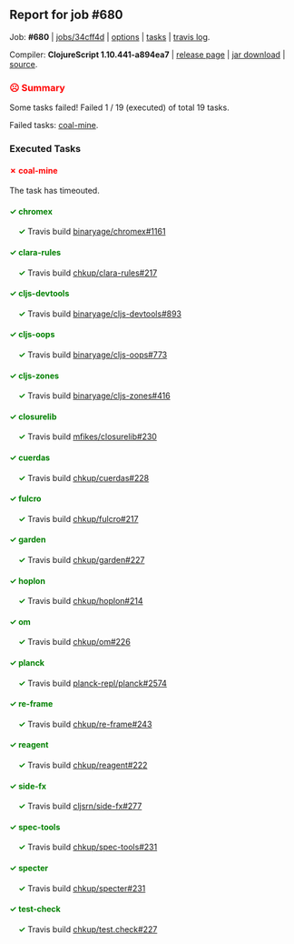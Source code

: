 ## Report for job #680

Job: **#680** | [jobs/34cff4d](https://github.com/cljs-oss/canary/commit/34cff4ddae71fc5e342cf97358fd6ef75c99cb7c) | [options](options.edn) | [tasks](tasks.edn) | [travis log](https://travis-ci.org/cljs-oss/canary/builds/457992911).

Compiler: **ClojureScript 1.10.441-a894ea7** | [release page](https://github.com/cljs-oss/canary/releases/tag/r1.10.441-a894ea7) | [jar download](https://github.com/cljs-oss/canary/releases/download/r1.10.441-a894ea7/clojurescript-1.10.441-a894ea7.jar) | [source](https://github.com/mfikes/clojurescript/commit/a894ea7603bcba0beb8a567ee4c65d27989dc43b).

### <b style='color:red'>☹ Summary</b>

Some tasks failed! Failed 1 / 19 (executed) of total 19 tasks.

Failed tasks: [coal-mine](#-coal-mine).

### Executed Tasks

#### <b style='color:red'>&#x2717; coal-mine</b>
The task has timeouted.

#### <b style='color:green'>&#x2713; chromex</b>
&nbsp;&nbsp;&nbsp;&nbsp;<b style='color:green'>&#x2713;</b> Travis build [binaryage/chromex#1161](https://travis-ci.org/binaryage/chromex/builds/457997133)<br>

#### <b style='color:green'>&#x2713; clara-rules</b>
&nbsp;&nbsp;&nbsp;&nbsp;<b style='color:green'>&#x2713;</b> Travis build [chkup/clara-rules#217](https://travis-ci.org/chkup/clara-rules/builds/457997150)<br>

#### <b style='color:green'>&#x2713; cljs-devtools</b>
&nbsp;&nbsp;&nbsp;&nbsp;<b style='color:green'>&#x2713;</b> Travis build [binaryage/cljs-devtools#893](https://travis-ci.org/binaryage/cljs-devtools/builds/457997162)<br>

#### <b style='color:green'>&#x2713; cljs-oops</b>
&nbsp;&nbsp;&nbsp;&nbsp;<b style='color:green'>&#x2713;</b> Travis build [binaryage/cljs-oops#773](https://travis-ci.org/binaryage/cljs-oops/builds/457997170)<br>

#### <b style='color:green'>&#x2713; cljs-zones</b>
&nbsp;&nbsp;&nbsp;&nbsp;<b style='color:green'>&#x2713;</b> Travis build [binaryage/cljs-zones#416](https://travis-ci.org/binaryage/cljs-zones/builds/457997187)<br>

#### <b style='color:green'>&#x2713; closurelib</b>
&nbsp;&nbsp;&nbsp;&nbsp;<b style='color:green'>&#x2713;</b> Travis build [mfikes/closurelib#230](https://travis-ci.org/mfikes/closurelib/builds/457997189)<br>

#### <b style='color:green'>&#x2713; cuerdas</b>
&nbsp;&nbsp;&nbsp;&nbsp;<b style='color:green'>&#x2713;</b> Travis build [chkup/cuerdas#228](https://travis-ci.org/chkup/cuerdas/builds/457997236)<br>

#### <b style='color:green'>&#x2713; fulcro</b>
&nbsp;&nbsp;&nbsp;&nbsp;<b style='color:green'>&#x2713;</b> Travis build [chkup/fulcro#217](https://travis-ci.org/chkup/fulcro/builds/457997243)<br>

#### <b style='color:green'>&#x2713; garden</b>
&nbsp;&nbsp;&nbsp;&nbsp;<b style='color:green'>&#x2713;</b> Travis build [chkup/garden#227](https://travis-ci.org/chkup/garden/builds/457997248)<br>

#### <b style='color:green'>&#x2713; hoplon</b>
&nbsp;&nbsp;&nbsp;&nbsp;<b style='color:green'>&#x2713;</b> Travis build [chkup/hoplon#214](https://travis-ci.org/chkup/hoplon/builds/457997252)<br>

#### <b style='color:green'>&#x2713; om</b>
&nbsp;&nbsp;&nbsp;&nbsp;<b style='color:green'>&#x2713;</b> Travis build [chkup/om#226](https://travis-ci.org/chkup/om/builds/457997262)<br>

#### <b style='color:green'>&#x2713; planck</b>
&nbsp;&nbsp;&nbsp;&nbsp;<b style='color:green'>&#x2713;</b> Travis build [planck-repl/planck#2574](https://travis-ci.org/planck-repl/planck/builds/457997304)<br>

#### <b style='color:green'>&#x2713; re-frame</b>
&nbsp;&nbsp;&nbsp;&nbsp;<b style='color:green'>&#x2713;</b> Travis build [chkup/re-frame#243](https://travis-ci.org/chkup/re-frame/builds/457997275)<br>

#### <b style='color:green'>&#x2713; reagent</b>
&nbsp;&nbsp;&nbsp;&nbsp;<b style='color:green'>&#x2713;</b> Travis build [chkup/reagent#222](https://travis-ci.org/chkup/reagent/builds/457997393)<br>

#### <b style='color:green'>&#x2713; side-fx</b>
&nbsp;&nbsp;&nbsp;&nbsp;<b style='color:green'>&#x2713;</b> Travis build [cljsrn/side-fx#277](https://travis-ci.org/cljsrn/side-fx/builds/457997351)<br>

#### <b style='color:green'>&#x2713; spec-tools</b>
&nbsp;&nbsp;&nbsp;&nbsp;<b style='color:green'>&#x2713;</b> Travis build [chkup/spec-tools#231](https://travis-ci.org/chkup/spec-tools/builds/457997364)<br>

#### <b style='color:green'>&#x2713; specter</b>
&nbsp;&nbsp;&nbsp;&nbsp;<b style='color:green'>&#x2713;</b> Travis build [chkup/specter#231](https://travis-ci.org/chkup/specter/builds/457997328)<br>

#### <b style='color:green'>&#x2713; test-check</b>
&nbsp;&nbsp;&nbsp;&nbsp;<b style='color:green'>&#x2713;</b> Travis build [chkup/test.check#227](https://travis-ci.org/chkup/test.check/builds/457997404)<br>